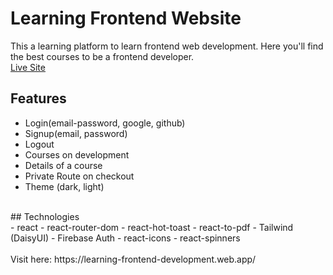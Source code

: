 # Learning Frontend Website <br>
This a learning platform to learn frontend web development. Here you'll find the best courses to be a frontend developer.
<br>
[Live Site](https://learning-frontend-development.web.app/)
<br>
## Features
- Login(email-password, google, github)
- Signup(email, password)
- Logout
- Courses on development
- Details of a course
- Private Route on checkout
- Theme (dark, light)
<br>
## Technologies
<br>
- react
- react-router-dom
- react-hot-toast
- react-to-pdf
- Tailwind (DaisyUI)
- Firebase Auth
- react-icons
- react-spinners
<br>
<br>
Visit here: https://learning-frontend-development.web.app/